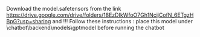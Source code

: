 Download the model.safetensors from the link  https://drive.google.com/drive/folders/18EzDIkWfoO7Gh1NcjjCofN_6ETgzHBpG?usp=sharing 
and !!! Follow these instructions : 
 place this model under  \chatbot\backend\models\gptmodel before running the chatbot
